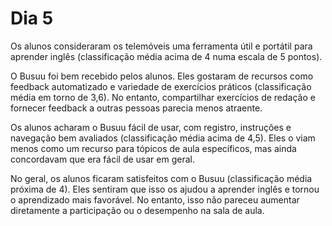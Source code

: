 # Dia 5

Os alunos consideraram os telemóveis uma ferramenta útil e portátil para aprender inglês (classificação média acima de 4 numa escala de 5 pontos).

O Busuu foi bem recebido pelos alunos. Eles gostaram de recursos como feedback automatizado e variedade de exercícios práticos (classificação média em torno de 3,6). No entanto, compartilhar exercícios de redação e fornecer feedback a outras pessoas parecia menos atraente.

Os alunos acharam o Busuu fácil de usar, com registro, instruções e navegação bem avaliados (classificação média acima de 4,5). Eles o viam menos como um recurso para tópicos de aula específicos, mas ainda concordavam que era fácil de usar em geral.

No geral, os alunos ficaram satisfeitos com o Busuu (classificação média próxima de 4). Eles sentiram que isso os ajudou a aprender inglês e tornou o aprendizado mais favorável. No entanto, isso não pareceu aumentar diretamente a participação ou o desempenho na sala de aula.
